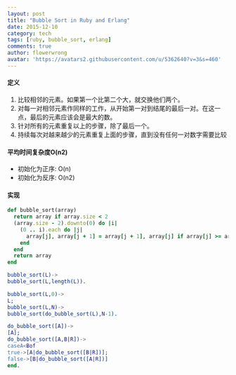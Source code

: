 ```yaml
---
layout: post
title: "Bubble Sort in Ruby and Erlang"
date: 2015-12-10
category: tech
tags: [ruby, bubble_sort, erlang]
comments: true
author: flowerwrong
avatar: 'https://avatars2.githubusercontent.com/u/5362640?v=3&s=460'
---
```


#### 定义

1. 比较相邻的元素。如果第一个比第二个大，就交换他们两个。
2. 对每一对相邻元素作同样的工作，从开始第一对到结尾的最后一对。在这一点，最后的元素应该会是最大的数。
3. 针对所有的元素重复以上的步骤，除了最后一个。
4. 持续每次对越来越少的元素重复上面的步骤，直到没有任何一对数字需要比较

#### 平均时间复杂度O(n2)

* 初始化为正序: O(n)
* 初始化为反序: O(n2)

#### 实现

```ruby
def bubble_sort(array)
  return array if array.size < 2
  (array.size - 2).downto(0) do |i|
    (0 .. i).each do |j|
      array[j], array[j + 1] = array[j + 1], array[j] if array[j] >= array[j + 1]
    end
  end
  return array
end
```

```erlang
bubble_sort(L)->
bubble_sort(L,length(L)).

bubble_sort(L,0)->
L;
bubble_sort(L,N)->
bubble_sort(do_bubble_sort(L),N-1).

do_bubble_sort([A])->
[A];
do_bubble_sort([A,B|R])->
caseA<Bof
true->[A|do_bubble_sort([B|R])];
false->[B|do_bubble_sort([A|R])]
end.
```
